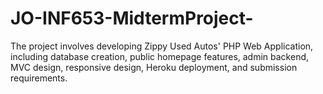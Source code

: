 # JO-INF653-MidtermProject-
The project involves developing Zippy Used Autos' PHP Web Application, including database creation, public homepage features, admin backend, MVC design, responsive design, Heroku deployment, and submission requirements.
